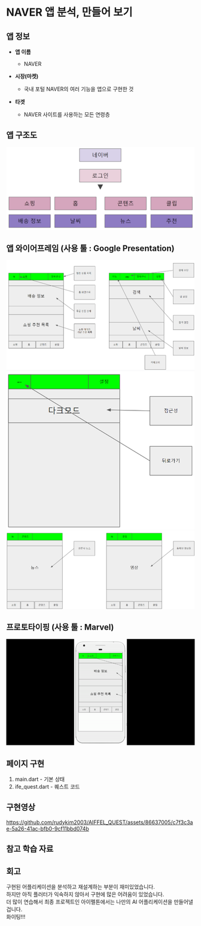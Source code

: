 # NAVER 앱 분석, 만들어 보기 

## 앱 정보

- **앱 이름** 

  - NAVER    

- **시장(마켓)**  

  - 국내 포털 NAVER의 여러 기능을 앱으로 구현한 것  

- **타겟**  

  - NAVER 사이트를 사용하는 모든 연령층          



## 앱 구조도

<img src="https://github.com/rumelay/Aiffel_quest_cr/blob/main/assets/11.png">

## 앱 와이어프레임 (사용 툴 : Google Presentation)

<img src="https://github.com/rumelay/Aiffel_quest_cr/blob/main/assets/21.png">
<img src="https://github.com/rumelay/Aiffel_quest_cr/blob/main/assets/22.png">
<img src="https://github.com/rumelay/Aiffel_quest_cr/blob/main/assets/23.png">


## 프로토타이핑 (사용 툴 : Marvel)

<img src="https://github.com/rumelay/Aiffel_quest_cr/blob/main/assets/wrwq.gif">

## 페이지 구현
1. main.dart - 기본 상태
2. ife_quest.dart - 퀘스트 코드

## 구현영상 
https://github.com/rudykim2003/AIFFEL_QUEST/assets/86637005/c7f3c3ae-5a26-41ac-bfb0-9cf11bbd074b




## 참고 학습 자료 


## 회고
구현된 어플리케이션을 분석하고 재설계하는 부분이 재미있었습니다.     
하지만 아직 플러터가 익숙하지 않아서 구현에 많은 어려움이 있었습니다.      
더 많이 연습해서 최종 프로젝트인 아이펠톤에서는 나만의 AI 어플리케이션을 만들어낼겁니다.     
화이팅!!!
